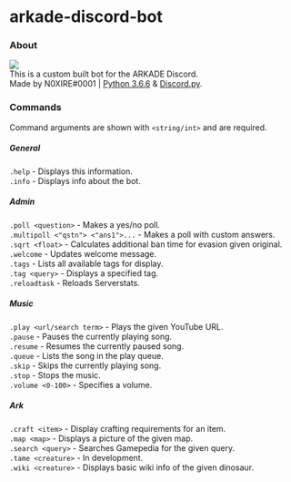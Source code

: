 # **arkade-discord-bot**
### **About**
[<img src="https://discordapp.com/api/guilds/439900471025467403/embed.png">](https://discord.gg/G8d5YFd)<br>
This is a custom built bot for the ARKADE Discord.<br>
Made by N0XIRE#0001 | [Python 3.6.6](https://www.python.org/downloads/release/python-366/) & [Discord.py](https://github.com/Rapptz/discord.py).

### **Commands**
Command arguments are shown with `<string/int>` and are required.

##### **General**

`.help` - Displays this information.<br>
`.info` - Displays info about the bot.<br>

##### **Admin**

`.poll <question>` - Makes a yes/no poll.<br>
`.multipoll <"qstn"> <"ans1">...` - Makes a poll with custom answers.<br>
`.sqrt <float>` - Calculates additional ban time for evasion given original.<br>
`.welcome` - Updates welcome message.<br>
`.tags` - Lists all available tags for display.<br>
`.tag <query>` - Displays a specified tag.<br>
`.reloadtask` - Reloads Serverstats.<br>

##### **Music**

`.play <url/search term>` - Plays the given YouTube URL.<br>
`.pause` - Pauses the currently playing song.<br>
`.resume` - Resumes the currently paused song.<br>
`.queue` - Lists the song in the play queue.<br>
`.skip` - Skips the currently playing song.<br>
`.stop` - Stops the music.<br>
`.volume <0-100>` - Specifies a volume.<br>

##### **Ark**

`.craft <item>` - Display crafting requirements for an item.<br>
`.map <map>` - Displays a picture of the given map.<br>
`.search <query>` - Searches Gamepedia for the given query.<br>
`.tame <creature>` - In development.<br>
`.wiki <creature>` - Displays basic wiki info of the given dinosaur.<br>
